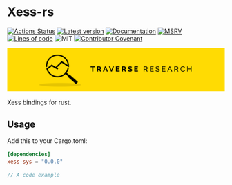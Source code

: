 # Xess-rs

[![Actions Status](https://github.com/Traverse-Research/xess-rs/actions/workflows/ci.yml/badge.svg)](https://github.com/Traverse-Research/xess-rs/actions)
[![Latest version](https://img.shields.io/crates/v/xess-rs.svg?logo=rust)](https://crates.io/crates/xess-rs)
[![Documentation](https://docs.rs/xess-rs/badge.svg)](https://docs.rs/xess-rs)
[![MSRV](https://img.shields.io/badge/rustc-1.74.0+-ab6000.svg)](https://blog.rust-lang.org/2023/11/16/Rust-1.74.0.html)
[![Lines of code](https://tokei.rs/b1/github/Traverse-Research/xess-rs)](https://github.com/Traverse-Research/xess-rs)
![MIT](https://img.shields.io/badge/license-MIT-blue.svg)
[![Contributor Covenant](https://img.shields.io/badge/contributor%20covenant-v1.4%20adopted-ff69b4.svg)](./CODE_OF_CONDUCT.md)

[![Banner](banner.png)](https://traverseresearch.nl)

Xess bindings for rust.

## Usage

Add this to your Cargo.toml:

```toml
[dependencies]
xess-sys = "0.0.0"
```

```rust
// A code example
```
